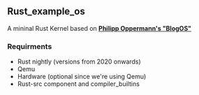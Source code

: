 ## Rust_example_os
A mininal Rust Kernel based on [**Philipp Oppermann's "BlogOS"**](https://os.phil-opp.com/)

### Requirments
- Rust nightly (versions from 2020 onwards)
- Qemu
- Hardware (optional since we're using Qemu)
- Rust-src component and compiler_builtins

